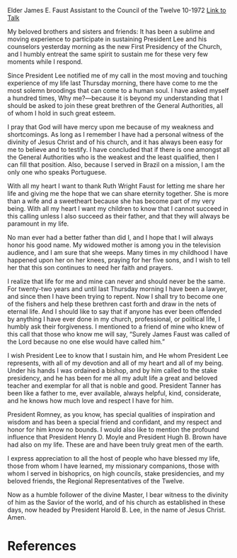 Elder James E. Faust
Assistant to the Council of the Twelve
10-1972
[Link to Talk](https://www.churchofjesuschrist.org/study/general-conference/1972/10/to-become-one-of-the-fishers?lang=eng)

My beloved brothers and sisters and friends: It has been a sublime and moving experience to participate in sustaining President Lee and his counselors yesterday morning as the new First Presidency of the Church, and I humbly entreat the same spirit to sustain me for these very few moments while I respond.

Since President Lee notified me of my call in the most moving and touching experience of my life last Thursday morning, there have come to me the most solemn broodings that can come to a human soul. I have asked myself a hundred times, Why me?—because it is beyond my understanding that I should be asked to join these great brethren of the General Authorities, all of whom I hold in such great esteem.

I pray that God will have mercy upon me because of my weakness and shortcomings. As long as I remember I have had a personal witness of the divinity of Jesus Christ and of his church, and it has always been easy for me to believe and to testify. I have concluded that if there is one amongst all the General Authorities who is the weakest and the least qualified, then I can fill that position. Also, because I served in Brazil on a mission, I am the only one who speaks Portuguese.

With all my heart I want to thank Ruth Wright Faust for letting me share her life and giving me the hope that we can share eternity together. She is more than a wife and a sweetheart because she has become part of my very being. With all my heart I want my children to know that I cannot succeed in this calling unless I also succeed as their father, and that they will always be paramount in my life.

No man ever had a better father than did I, and I hope that I will always honor his good name. My widowed mother is among you in the television audience, and I am sure that she weeps. Many times in my childhood I have happened upon her on her knees, praying for her five sons, and I wish to tell her that this son continues to need her faith and prayers.

I realize that life for me and mine can never and should never be the same. For twenty-two years and until last Thursday morning I have been a lawyer, and since then I have been trying to repent. Now I shall try to become one of the fishers and help these brethren cast forth and draw in the nets of eternal life. And I should like to say that if anyone has ever been offended by anything I have ever done in my church, professional, or political life, I humbly ask their forgiveness. I mentioned to a friend of mine who knew of this call that those who know me will say, “Surely James Faust was called of the Lord because no one else would have called him.”

I wish President Lee to know that I sustain him, and He whom President Lee represents, with all of my devotion and all of my heart and all of my being. Under his hands I was ordained a bishop, and by him called to the stake presidency, and he has been for me all my adult life a great and beloved teacher and exemplar for all that is noble and good. President Tanner has been like a father to me, ever available, always helpful, kind, considerate, and he knows how much love and respect I have for him.

President Romney, as you know, has special qualities of inspiration and wisdom and has been a special friend and confidant, and my respect and honor for him know no bounds. I would also like to mention the profound influence that President Henry D. Moyle and President Hugh B. Brown have had also on my life. These are and have been truly great men of the earth.

I express appreciation to all the host of people who have blessed my life, those from whom I have learned, my missionary companions, those with whom I served in bishoprics, on high councils, stake presidencies, and my beloved friends, the Regional Representatives of the Twelve.

Now as a humble follower of the divine Master, I bear witness to the divinity of him as the Savior of the world, and of his church as established in these days, now headed by President Harold B. Lee, in the name of Jesus Christ. Amen.

# References

